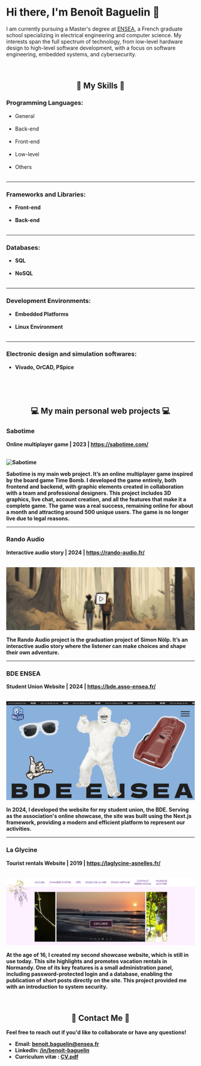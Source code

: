 <h1 id="hi-there-i-m-beno-t-baguelin-">Hi there, I&#39;m Benoît Baguelin 👋</h1>
<p>I am currently pursuing a Master&#39;s degree at <a href="https://ensea.fr/">ENSEA</a>, a French graduate school specializing in electrical engineering and computer science. My interests span the full spectrum of technology, from low-level hardware design to high-level software development, with a focus on software engineering, embedded systems, and cybersecurity.
<br/><br/><br/>
</p>
<h2 id="-my-skills-" align="center">🚀 My Skills 🚀</h2>
<h3 id="-programming-languages-">Programming Languages:</h3>
<ul>
   <li>General<br><img src="https://img.shields.io/badge/Python-FFD43B?style=for-the-badge&amp;logo=python&amp;logoColor=blue" alt=""> <img src="https://img.shields.io/badge/Java-BC0B19?style=for-the-badge" alt=""> <img src="https://img.shields.io/badge/Ocaml-EC6813?style=for-the-badge&amp;logo=Ocaml&amp;logoColor=white" alt=""></li>
   <li>Back-end<br><img src="https://img.shields.io/badge/Node%20js-339933?style=for-the-badge&amp;logo=nodedotjs&amp;logoColor=white" alt=""> <img src="https://img.shields.io/badge/PHP-777BB4?style=for-the-badge&amp;logo=php&amp;logoColor=white" alt=""> </li>
   <li>Front-end<br><img src="https://img.shields.io/badge/HTML5-E34F26?style=for-the-badge&amp;logo=html5&amp;logoColor=white" alt=""> <img src="https://img.shields.io/badge/CSS3-1572B6?style=for-the-badge&amp;logo=css3&amp;logoColor=white" alt=""> <img src="https://img.shields.io/badge/JavaScript-323330?style=for-the-badge&amp;logo=javascript&amp;logoColor=F7DF1E" alt=""></li>
   <li>Low-level<br><img src="https://img.shields.io/badge/C-00599C?style=for-the-badge&amp;logo=c&amp;logoColor=white" alt=""> <img src="https://img.shields.io/badge/VHDL-33ff330?style=for-the-badge" alt=""> <img src="https://img.shields.io/badge/ASM-000?style=for-the-badge" alt=""></li>
   <li>Others<br><img src="https://img.shields.io/badge/Shell_Script-121011?style=for-the-badge&amp;logo=gnu-bash&amp;logoColor=white" alt=""> <img src="https://img.shields.io/badge/Matlab-ac2400?style=for-the-badge" alt=""></li>
</ul>
<hr>
<h3 id="-frameworks-and-libraries-"><strong>Frameworks and Libraries:</h3>
<ul>
   <li>Front-end<br><img src="https://img.shields.io/badge/React-20232A?style=for-the-badge&amp;logo=react&amp;logoColor=61DAFB" alt=""> <img src="https://img.shields.io/badge/React_Native-20232A?style=for-the-badge&amp;logo=react&amp;logoColor=61DAF" alt=""> <img src="https://img.shields.io/badge/Expo-1B1F23?style=for-the-badge&amp;logo=expo&amp;logoColor=white" alt=""> <img src="https://img.shields.io/badge/jQuery-0769AD?style=for-the-badge&amp;logo=jquery&amp;logoColor=white" alt="">
      <img src="https://img.shields.io/badge/Sass-CC6699?style=for-the-badge&amp;logo=sass&amp;logoColor=white" alt=""> <img src="https://img.shields.io/badge/Bootstrap-563D7C?style=for-the-badge&amp;logo=bootstrap&amp;logoColor=white" alt=""> <img src="https://img.shields.io/badge/ThreeJs-black?style=for-the-badge&amp;logo=three.js&amp;logoColor=white" alt=""> <img src="https://img.shields.io/badge/GSAP-93CF2B?style=for-the-badge&amp;logo=greensock&amp;logoColor=white" alt="">
   </li>
   <li>Back-end<br><img src="https://img.shields.io/badge/next%20js-000000?style=for-the-badge&amp;logo=nextdotjs&amp;logoColor=white" alt=""> <img src="https://img.shields.io/badge/Express%20js-000000?style=for-the-badge&amp;logo=express&amp;logoColor=white" alt=""> <img src="https://img.shields.io/badge/Flask-000000?style=for-the-badge&amp;logo=flask&amp;logoColor=white" alt=""></li>
</ul>
<hr>
<h3 id="databases">Databases:</h3>
<ul>
   <li>SQL<br><img src="https://img.shields.io/badge/MySQL-005C84?style=for-the-badge&amp;logo=mysql&amp;logoColor=white" alt=""> <img src="https://img.shields.io/badge/MariaDB-003545?style=for-the-badge&amp;logo=mariadb&amp;logoColor=white" alt=""> <img src="https://img.shields.io/badge/Sqlite-003B57?style=for-the-badge&amp;logo=sqlite&amp;logoColor=white" alt=""></li>
   <li>NoSQL<br><img src="https://img.shields.io/badge/MongoDB-4EA94B?style=for-the-badge&amp;logo=mongodb&amp;logoColor=white" alt=""> <img src="https://img.shields.io/badge/redis-%23DD0031.svg?&amp;style=for-the-badge&amp;logo=redis&amp;logoColor=white" alt=""> <img src="https://img.shields.io/badge/firebase-ffca28?style=for-the-badge&amp;logo=firebase&amp;logoColor=black" alt=""></li>
</ul>
<hr>
<h3 id="-development-environments-">Development Environments:</h3>
<ul>
   <li>Embedded Platforms<br><img src="https://img.shields.io/badge/Arduino-00979D?style=for-the-badge&amp;logo=Arduino&amp;logoColor=white" alt=""> <img src="https://img.shields.io/badge/STM32-03234B?style=for-the-badge&amp;logo=stmicroelectronics&amp;logoColor=white" alt=""> <img src="https://img.shields.io/badge/Raspberry%20Pi-A22846?style=for-the-badge&amp;logo=Raspberry%20Pi&amp;logoColor=white" alt=""></li>
   <li>Linux Environment<br><img src="https://img.shields.io/badge/Debian-A81D33?style=for-the-badge&amp;logo=debian&amp;logoColor=white" alt=""> <img src="https://img.shields.io/badge/Ubuntu-E95420?style=for-the-badge&amp;logo=ubuntu&amp;logoColor=white" alt=""> <img src="https://img.shields.io/badge/Kali_Linux-557C94?style=for-the-badge&amp;logo=kali-linux&amp;logoColor=white" alt=""></li>
</ul>
<hr>
<h3 id="electronic-design-and-simulation-softwares">Electronic design and simulation softwares:</h3>
<ul>
   <li>
      Vivado, OrCAD, PSpice
   </li>
</ul>
<br/><br/><br/>
<h2 id="-my-main-personal-web-projects-" align="center">💻 My main personal web projects 💻</h2>
<h3 id="-sabotime-"><strong>Sabotime</strong></h3>
<p>Online multiplayer game | 2023 | <a href="https://sabotime.com/">https://sabotime.com/</a><br><img src="https://img.shields.io/badge/React-20232A?style=for-the-badge&amp;logo=react&amp;logoColor=61DAFB" alt=""> <img src="https://img.shields.io/badge/ThreeJs-black?style=for-the-badge&amp;logo=three.js&amp;logoColor=white" alt=""> <img src="https://img.shields.io/badge/MongoDB-4EA94B?style=for-the-badge&amp;logo=mongodb&amp;logoColor=white" alt=""> <img src="https://img.shields.io/badge/redis-%23DD0031.svg?&amp;style=for-the-badge&amp;logo=redis&amp;logoColor=white" alt=""> <img src="https://img.shields.io/badge/Express%20js-000000?style=for-the-badge&amp;logo=express&amp;logoColor=white" alt=""> <img src="https://img.shields.io/badge/Socket.io-010101?&amp;style=for-the-badge&amp;logo=Socket.io&amp;logoColor=white" alt=""></p>
<p><img src="./img/sabotime.png" alt="Sabotime"></p>
<p>Sabotime is my main web project. It’s an online multiplayer game inspired by the board game Time Bomb. I developed the game entirely, both frontend and backend, with graphic elements created in collaboration with a team and professional designers. This project includes 3D graphics, live chat, account creation, and all the features that make it a complete game. The game was a real success, remaining online for about a month and attracting around 500 unique users. The game is no longer live due to legal reasons.</p>
<hr>
<h3 id="-rando-audio-"><strong>Rando Audio</strong></h3>
<p>Interactive audio story | 2024 | <a href="https://rando-audio.fr/">https://rando-audio.fr/</a><br><img src="https://img.shields.io/badge/HTML5-E34F26?style=for-the-badge&amp;logo=html5&amp;logoColor=white" alt=""> <img src="https://img.shields.io/badge/CSS3-1572B6?style=for-the-badge&amp;logo=css3&amp;logoColor=white" alt=""> <img src="https://img.shields.io/badge/JavaScript-323330?style=for-the-badge&amp;logo=javascript&amp;logoColor=F7DF1E" alt=""> <img src="https://img.shields.io/badge/FMOD-000?style=for-the-badge&amp;logo=fmod&amp;logoColor=white" alt=""></p>
<p><img src="./img/rando-audio.png" alt="Rando audio"></p>
<p>The Rando Audio project is the graduation project of Simon Nölp. It’s an interactive audio story where the listener can make choices and shape their own adventure.</p>
<hr>
<h3 id="-bde-ensea-"><strong>BDE ENSEA</strong></h3>
<p>Student Union Website | 2024 | <a href="https://bde.asso-ensea.fr/">https://bde.asso-ensea.fr/</a><br><img src="https://img.shields.io/badge/next%20js-000000?style=for-the-badge&amp;logo=nextdotjs&amp;logoColor=white" alt=""> <img src="https://img.shields.io/badge/GSAP-93CF2B?style=for-the-badge&amp;logo=greensock&amp;logoColor=white" alt=""></p>
<p><img src="./img/bde.png" alt="BDE ENSEA">  </p>
<p>In 2024, I developed the website for my student union, the BDE. Serving as the association&#39;s online showcase, the site was built using the Next.js framework, providing a modern and efficient platform to represent our activities.</p>
<hr>
<h3 id="-la-glycine-"><strong>La Glycine</strong></h3>
<p>Tourist rentals Website | 2019 | <a href="https://laglycine-asnelles.fr/">https://laglycine-asnelles.fr/</a><br><img src="https://img.shields.io/badge/HTML5-E34F26?style=for-the-badge&amp;logo=html5&amp;logoColor=white" alt=""> <img src="https://img.shields.io/badge/CSS3-1572B6?style=for-the-badge&amp;logo=css3&amp;logoColor=white" alt=""> <img src="https://img.shields.io/badge/JavaScript-323330?style=for-the-badge&amp;logo=javascript&amp;logoColor=F7DF1E" alt=""> <img src="https://img.shields.io/badge/PHP-777BB4?style=for-the-badge&amp;logo=php&amp;logoColor=white" alt=""> <img src="https://img.shields.io/badge/MySQL-005C84?style=for-the-badge&amp;logo=mysql&amp;logoColor=white" alt=""></p>
<p><img src="./img/laglycine.png" alt="La Glycine"></p>
<p>At the age of 16, I created my second showcase website, which is still in use today. This site highlights and promotes vacation rentals in Normandy. One of its key features is a small administration panel, including password-protected login and a database, enabling the publication of short posts directly on the site. This project provided me with an introduction to system security.
   <br/><br/><br/>
</p>
<h2 id="-contact-me-" align="center">📧 Contact Me 📧</h2>
<p>Feel free to reach out if you&#39;d like to collaborate or have any questions!</p>
<ul>
   <li>Email: <a href="mailto:benoit.baguelin@ensea.fr">benoit.baguelin@ensea.fr</a></li>
   <li>LinkedIn: <a href="https://www.linkedin.com/in/benoit-baguelin/">/in/benoit-baguelin</a></li>
   <li>Curriculum vitæ : <a href="./CV%20STAGE%202025%20FR.pdf">CV.pdf</a></li>
</ul>
